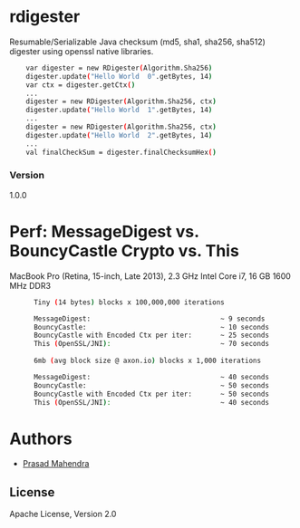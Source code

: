 # rdigester
Resumable/Serializable Java checksum (md5, sha1, sha256, sha512) digester using openssl native libraries.

```sh
    var digester = new RDigester(Algorithm.Sha256)
    digester.update("Hello World  0".getBytes, 14)
    var ctx = digester.getCtx()
    ...
    digester = new RDigester(Algorithm.Sha256, ctx)
    digester.update("Hello World  1".getBytes, 14)
    ...
    digester = new RDigester(Algorithm.Sha256, ctx)
    digester.update("Hello World  2".getBytes, 14)
    ...    
    val finalCheckSum = digester.finalChecksumHex()
```

### Version
1.0.0

# Perf: MessageDigest vs. BouncyCastle Crypto vs. This
MacBook Pro (Retina, 15-inch, Late 2013), 2.3 GHz Intel Core i7, 16 GB 1600 MHz DDR3

```sh
      Tiny (14 bytes) blocks x 100,000,000 iterations

      MessageDigest:                                ~ 9 seconds
      BouncyCastle:                                 ~ 10 seconds
      BouncyCastle with Encoded Ctx per iter:       ~ 25 seconds
      This (OpenSSL/JNI):                           ~ 70 seconds
      
      6mb (avg block size @ axon.io) blocks x 1,000 iterations

      MessageDigest:                                ~ 40 seconds
      BouncyCastle:                                 ~ 50 seconds
      BouncyCastle with Encoded Ctx per iter:       ~ 50 seconds
      This (OpenSSL/JNI):                           ~ 40 seconds
```

# Authors
- [Prasad Mahendra](https://github.com/prasadmahendra)

License
----
Apache License, Version 2.0